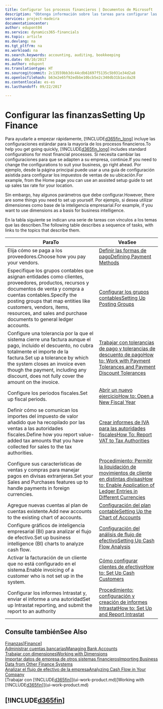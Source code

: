 ```yaml
---
title: Configurar los procesos financieros | Documentos de Microsoft
description: "Obtenga información sobre las tareas para configurar las finanzas en su empresa para adaptarse a todas sus necesidades de contabilidad o auditoría."
services: project-madeira
documentationcenter: 
author: edupont04
ms.service: dynamics365-financials
ms.topic: article
ms.devlang: na
ms.tgt_pltfrm: na
ms.workload: na
ms.search.keywords: accounting, auditing, bookkeeping
ms.date: 08/10/2017
ms.author: edupont
ms.translationtype: HT
ms.sourcegitcommit: 2c13559bb3dc44cdb61697f5135c5b931e34d2a8
ms.openlocfilehash: b63e2e65f92edbbe10bcb5e2c340db31b1acda28
ms.contentlocale: es-es
ms.lasthandoff: 09/22/2017

---
```

# <a name="setting-up-finance"></a><span data-ttu-id="8d500-103">Configurar las finanzas</span><span class="sxs-lookup"><span data-stu-id="8d500-103">Setting Up Finance</span></span>
<span data-ttu-id="8d500-104">Para ayudarle a empezar rápidamente, [!INCLUDE[d365fin_long](includes/d365fin_long_md.md)] incluye las configuraciones estándar para la mayoría de los procesos financieros.</span><span class="sxs-lookup"><span data-stu-id="8d500-104">To help you get going quickly, [!INCLUDE[d365fin_long](includes/d365fin_long_md.md)] includes standard configurations for most financial processes.</span></span> <span data-ttu-id="8d500-105">Si necesita cambiar las configuraciones para que se adapten a su empresa, continúe.</span><span class="sxs-lookup"><span data-stu-id="8d500-105">If you need to change the configurations to suit your business, go right ahead.</span></span> <span data-ttu-id="8d500-106">Por ejemplo, desde la página principal puede usar a una guía de configuración asistida para configurar los impuestos de ventas de su ubicación.</span><span class="sxs-lookup"><span data-stu-id="8d500-106">For example, from the Home page you can use an assisted setup guide to set up sales tax rate for your location.</span></span>  

<span data-ttu-id="8d500-107">Sin embargo, hay algunos parámetros que debe configurar.</span><span class="sxs-lookup"><span data-stu-id="8d500-107">However, there are some things you need to set up yourself.</span></span> <span data-ttu-id="8d500-108">Por ejemplo, si desea utilizar dimensiones como base de la inteligencia empresarial.</span><span class="sxs-lookup"><span data-stu-id="8d500-108">For example, if you want to use dimensions as a basis for business intelligence.</span></span>  

<span data-ttu-id="8d500-109">En la tabla siguiente se indican una serie de tareas con vínculos a los temas que las describen.</span><span class="sxs-lookup"><span data-stu-id="8d500-109">The following table describes a sequence of tasks, with links to the topics that describe them.</span></span>

| <span data-ttu-id="8d500-110">Para</span><span class="sxs-lookup"><span data-stu-id="8d500-110">To</span></span> | <span data-ttu-id="8d500-111">Vea</span><span class="sxs-lookup"><span data-stu-id="8d500-111">See</span></span> |
| --- | --- |
| <span data-ttu-id="8d500-112">Elija cómo se paga a los proveedores.</span><span class="sxs-lookup"><span data-stu-id="8d500-112">Choose how you pay your vendors.</span></span> |[<span data-ttu-id="8d500-113">Definir las formas de pago</span><span class="sxs-lookup"><span data-stu-id="8d500-113">Defining Payment Methods</span></span>](finance-payment-methods.md) |
| <span data-ttu-id="8d500-114">Especifique los grupos contables que asignan entidades como clientes, proveedores, productos, recursos y documentos de venta y compra a cuentas contables.</span><span class="sxs-lookup"><span data-stu-id="8d500-114">Specify the posting groups that map entities like customers, vendors, items, resources, and sales and purchase documents to general ledger accounts.</span></span> |[<span data-ttu-id="8d500-115">Configurar los grupos contables</span><span class="sxs-lookup"><span data-stu-id="8d500-115">Setting Up Posting Groups</span></span>](finance-posting-groups.md)|
|<span data-ttu-id="8d500-116">Configure una tolerancia por la que el sistema cierre una factura aunque el pago, incluido el descuento, no cubra totalmente el importe de la factura.</span><span class="sxs-lookup"><span data-stu-id="8d500-116">Set up a tolerance by which the system closes an invoice even though the payment, including any discount, does not fully cover the amount on the invoice.</span></span>|[<span data-ttu-id="8d500-117">Trabajar con tolerancias de pago y tolerancias de descuento de pago</span><span class="sxs-lookup"><span data-stu-id="8d500-117">How to: Work with Payment Tolerances and Payment Discount Tolerances</span></span>](finance-payment-tolerance-and-payment-discount-tolerance.md)|
| <span data-ttu-id="8d500-118">Configure los periodos fiscales.</span><span class="sxs-lookup"><span data-stu-id="8d500-118">Set up fiscal periods.</span></span> |[<span data-ttu-id="8d500-119">Abrir un nuevo ejercicio</span><span class="sxs-lookup"><span data-stu-id="8d500-119">How to: Open a New Fiscal Year</span></span>](finance-how-open-new-fiscal-year.md) |
| <span data-ttu-id="8d500-120">Definir cómo se comunican los importes del impuesto de valor añadido que ha recopilado por las ventas a las autoridades fiscales.</span><span class="sxs-lookup"><span data-stu-id="8d500-120">Define how you report value-added tax amounts that you have collected for sales to the tax authorities.</span></span> |[<span data-ttu-id="8d500-121">Crear informes de IVA para las autoridades fiscales</span><span class="sxs-lookup"><span data-stu-id="8d500-121">How To: Report VAT to Tax Authorities</span></span>](finance-how-report-vat.md)|
| <span data-ttu-id="8d500-122">Configure sus características de ventas y compras para manejar pagos en divisas extranjeras.</span><span class="sxs-lookup"><span data-stu-id="8d500-122">Set your Sales and Purchases features up to handle payments in foreign currencies.</span></span>|[<span data-ttu-id="8d500-123">Procedimiento: Permitir la liquidación de movimientos de cliente en distintas divisas</span><span class="sxs-lookup"><span data-stu-id="8d500-123">How to: Enable Application of Ledger Entries in Different Currencies</span></span>](finance-how-enable-application-ledger-entries-different-currencies.md)
| <span data-ttu-id="8d500-124">Agregue nuevas cuentas al plan de cuentas existente.</span><span class="sxs-lookup"><span data-stu-id="8d500-124">Add new accounts to the existing chart of accounts.</span></span> |[<span data-ttu-id="8d500-125">Configuración del plan contable</span><span class="sxs-lookup"><span data-stu-id="8d500-125">Setting Up the Chart of Accounts</span></span>](finance-setup-chart-accounts.md) |
| <span data-ttu-id="8d500-126">Configure gráficos de inteligencia empresarial (BI) para analizar el flujo de efectivo.</span><span class="sxs-lookup"><span data-stu-id="8d500-126">Set up business intelligence (BI) charts to analyze cash flow.</span></span> |[<span data-ttu-id="8d500-127">Configuración del análisis de flujo de efectivo</span><span class="sxs-lookup"><span data-stu-id="8d500-127">Setting Up Cash Flow Analysis</span></span>](finance-setup-cash-flow-analyses.md) |
|<span data-ttu-id="8d500-128">Activar la facturación de un cliente que no está configurado en el sistema.</span><span class="sxs-lookup"><span data-stu-id="8d500-128">Enable invoicing of a customer who is not set up in the system.</span></span>|[<span data-ttu-id="8d500-129">Cómo configurar clientes de efectivo</span><span class="sxs-lookup"><span data-stu-id="8d500-129">How to: Set Up Cash Customers</span></span>](finance-how-to-set-up-cash-customers.md)|
| <span data-ttu-id="8d500-130">Configurar los informes Intrastat y, enviar el informe a una autoridad</span><span class="sxs-lookup"><span data-stu-id="8d500-130">Set up Intrastat reporting, and submit the report to an authority</span></span> | [<span data-ttu-id="8d500-131">Procedimiento: configuración y creación de informes Intrastat</span><span class="sxs-lookup"><span data-stu-id="8d500-131">How to: Set Up and Report Intrastat</span></span>](finance-how-setup-report-intrastat.md)|

## <a name="see-also"></a><span data-ttu-id="8d500-132">Consulte también</span><span class="sxs-lookup"><span data-stu-id="8d500-132">See Also</span></span>
<span data-ttu-id="8d500-133">[Finanzas](finance.md)]</span><span class="sxs-lookup"><span data-stu-id="8d500-133">[Finance](finance.md)]</span></span>  
[<span data-ttu-id="8d500-134">Administrar cuentas bancarias</span><span class="sxs-lookup"><span data-stu-id="8d500-134">Managing Bank Accounts</span></span>](bank-manage-bank-accounts.md)  
[<span data-ttu-id="8d500-135">Trabajar con dimensiones</span><span class="sxs-lookup"><span data-stu-id="8d500-135">Working with Dimensions</span></span>](finance-dimensions.md)  
[<span data-ttu-id="8d500-136">Importar datos de empresa de otros sistemas financieros</span><span class="sxs-lookup"><span data-stu-id="8d500-136">Importing Business Data from Other Finance Systems</span></span>](upload-data.md)  
[<span data-ttu-id="8d500-137">Analizar el flujo de efectivo de la empresa</span><span class="sxs-lookup"><span data-stu-id="8d500-137">Analyzing Cash Flow in Your Company</span></span>](finance-analyze-cash-flow.md)  
<span data-ttu-id="8d500-138">[Trabajar con [!INCLUDE[d365fin](includes/d365fin_md.md)]](ui-work-product.md)</span><span class="sxs-lookup"><span data-stu-id="8d500-138">[Working with [!INCLUDE[d365fin](includes/d365fin_md.md)]](ui-work-product.md)</span></span>  

## [!INCLUDE[d365fin](includes/free_trial_md.md)]

